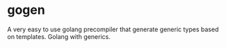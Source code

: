 gogen
=====

A very easy to use golang precompiler that generate generic types  based on templates. Golang with generics.
